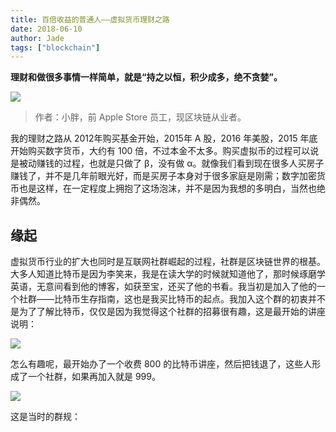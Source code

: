 ```yaml
---
title: 百倍收益的普通人——虚拟货币理财之路
date: 2018-06-10
author: Jade
tags: ["blockchain"]
---
```

**理财和做很多事情一样简单，就是“持之以恒，积少成多，绝不贪婪”。**

<!--more-->

![](https://cosmosrepair-1257028016.cos.ap-beijing.myqcloud.com/2019-06-24-%E6%9C%AA%E5%91%BD%E5%90%8D-7.png)

> 作者：小胖，前 Apple Store 员工，现区块链从业者。

我的理财之路从 2012年购买基金开始，2015年 A 股，2016 年美股，2015 年底开始购买数字货币，大约有 100 倍，不过本金不太多。购买虚拟币的过程可以说是被动赚钱的过程，也就是只做了 β，没有做 α。就像我们看到现在很多人买房子赚钱了，并不是几年前眼光好，而是买房子本身对于很多家庭是刚需；数字加密货币也是这样，在一定程度上拥抱了这场泡沫，并不是因为我想的多明白，当然也绝非偶然。

## 缘起

虚拟货币行业的扩大也同时是互联网社群崛起的过程，社群是区块链世界的根基。大多人知道比特币是因为李笑来，我是在读大学的时候就知道他了，那时候琢磨学英语，无意间看到他的博客，如获至宝，还买了他的书看。我当初是加入了他的一个社群——比特币生存指南，这也是我买比特币的起点。我加入这个群的初衷并不是为了了解比特币，仅仅是因为我觉得这个社群的招募很有趣，这是最开始的讲座说明：

![](https://cosmosrepair-1257028016.cos.ap-beijing.myqcloud.com/2019-06-24-%E6%9C%AA%E5%91%BD%E5%90%8D-8.png)

怎么有趣呢，最开始办了一个收费 800 的比特币讲座，然后把钱退了，这些人形成了一个社群，如果再加入就是 999。

![](https://cosmosrepair-1257028016.cos.ap-beijing.myqcloud.com/2019-06-24-%E6%9C%AA%E5%91%BD%E5%90%8D-9.png)

这是当时的群规：
